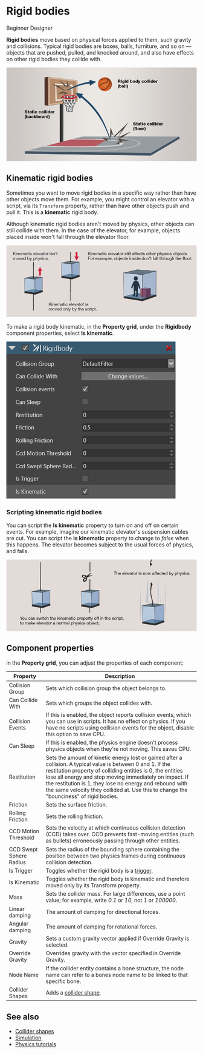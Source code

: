 # Rigid bodies

<span class="label label-doc-level">Beginner</span>
<span class="label label-doc-audience">Designer</span>

**Rigid bodies** move based on physical forces applied to them, such gravity and collisions.
Typical rigid bodies are boxes, balls, furniture, and so on — objects that are pushed, pulled, and knocked around, and also have effects on other rigid bodies they collide with.

![Static and rigid body colliders](media/rigid-bodies-static-and-rigid-body-colliders.png)

## Kinematic rigid bodies

Sometimes you want to move rigid bodies in a specific way rather than have other objects move them.
For example, you might control an elevator with a script, via its `Transform` property, rather than have other objects push and pull it.
This is a **kinematic** rigid body.

Although kinematic rigid bodies aren't moved by physics, other objects can still collide with them.
In the case of the elevator, for example, objects placed inside won't fall through the elevator floor.

![Kinematic elevator](media/rigid-bodies-kinematic-elevator.png)

To make a rigid body kinematic, in the **Property grid**, under the **Rigidbody** component properties, select **Is kinematic**.

![Check 'Is kinematic'](media/rigid-bodies-is-kinematic-checkbox.png)

### Scripting kinematic rigid bodies
You can script the **Is kinematic** property to turn on and off on certain events.
For example, imagine our kinematic elevator's suspension cables are cut.
You can script the **is kinematic** property to change to _false_ when this happens.
The elevator becomes subject to the usual forces of physics, and falls.

![Non-kinematic elevator](media/rigid-bodies-non-kinematic-elevator.png)

## Component properties

in the **Property grid**, you can adjust the properties of each component:

Property              | Description
----------------------|-----------------------
Collision Group       | Sets which collision group the object belongs to.
Can Collide With      | Sets which groups the object collides with.
Collision Events      | If this is enabled, the object reports collision events, which you can use in scripts. It has no effect on physics. If you have no scripts using collision events for the object, disable this option to save CPU.
Can Sleep             | If this is enabled, the physics engine doesn't process physics objects when they're not moving. This saves CPU.
Restitution           | Sets the amount of kinetic energy lost or gained after a collision. A typical value is between 0 and 1. If the restitution property of colliding entities is 0, the entities lose all energy and stop moving immediately on impact. If the restitution is 1, they lose no energy and rebound with the same velocity they collided at. Use this to change the "bounciness" of rigid bodies.
Friction              | Sets the surface friction.
Rolling Friction      | Sets the rolling friction.
CCD Motion Threshold  | Sets the velocity at which continuous collision detection (CCD) takes over. CCD prevents fast-moving entities (such as bullets) erroneously passing through other entities.
CCD Swept Sphere Radius | Sets the radius of the bounding sphere containing the position between two physics frames during continuous collision detection.
Is Trigger            | Toggles whether the rigid body is a [trigger](triggers.md).
Is Kinematic          | Toggles whether the rigid body is kinematic and therefore moved only by its Transform property.
Mass                  | Sets the collider mass. For large differences, use a point value; for example, write *0.1* or *10*, not *1* or *100000*.
Linear damping        | The amount of damping for directional forces.
Angular damping       | The amount of damping for rotational forces.
Gravity               | Sets a custom gravity vector applied if Override Gravity is selected.
Override Gravity      | Overrides gravity with the vector specified in Override Gravity.
Node Name             | If the collider entity contains a bone structure, the node name can refer to a bones node name to be linked to that specific bone.
Collider Shapes       | Adds a [collider shape](collider-shapes.md).

## See also
* [Collider shapes](collider-shapes.md)
* [Simulation](simulation.md)
* [Physics tutorials](tutorials/index.md)